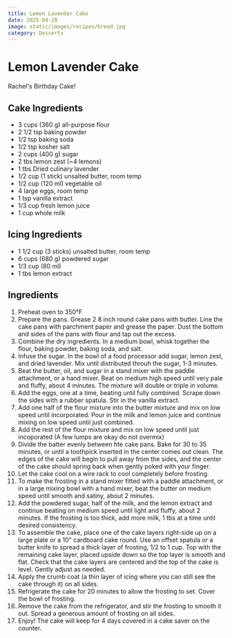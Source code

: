 ```yaml
---
title: Lemon Lavender Cake
date: 2025-04-20
image: static/images/recipes/bread.jpg
category: Desserts
---
```


# Lemon Lavender Cake

Rachel's Birthday Cake!

## Cake Ingredients

- 3 cups (360 g) all-purpose flour
- 2 1/2 tsp baking powder
- 1/2 tsp baking soda
- 1/2 tsp kosher salt
- 2 cups (400 g) sugar
- 2 tbs lemon zest (~4 lemons)
- 1 tbs Dried culinary lavender
- 1/2 cup (1 stick) unsalted butter, room temp
- 1/2 cup (120 ml) vegetable oil
- 4 large eggs, room temp
- 1 tsp vanilla extract
- 1/3 cup fresh lemon juice
- 1 cup whole milk

## Icing Ingredients

- 1 1/2 cup (3 sticks) unsalted butter, room temp
- 6 cups (680 g) powdered sugar
- 1/3 cup (80 ml)
- 1 tbs lemon extract
 
## Ingredients

1. Preheat oven to 350°F
2. Prepare the pans. Grease 2 8 inch round cake pans with butter. Line the cake pans with parchment paper and grease the paper. Dust the bottom and sides of the pans with flour and tap out the excess.
3. Combine the dry ingredients. In a medium bowl, whisk together the flour, baking powder, baking soda, and salt.
4. Infuse the sugar. In the bowl of a food processor add sugar, lemon zest, and dried lavender. Mix until distributed throuh the sugar, 1-3 minutes.
5. Beat the butter, oil, and sugar in a stand mixer with the paddle attachment, or a hand mixer. Beat on medium high speed until very pale and fluffy, about 4 minutes. The mixture will double or triple in volume.
6. Add the eggs, one at a time, beating until fully combined. Scrape down the sides with a rubber spatula. Stir in the vanilla extract.
7. Add one half of the flour mixture into the butter mixture and mix on low speed until incorporated. Pour in the milk and lemon juice and continue mixing on low speed until just combined. 
8. Add the rest of the flour mixture and mix on low speed until just incoporated (A few lumps are okay do not overmix)
9. Divide the batter evenly between hte cake pans. Bake for 30 to 35 minutes, or until a toothpick inserted in the center comes out clean. The edges of the cake will begin to pull away from the sides, and the center of the cake should spring back when gently poked with your finger.
10. Let the cake cool on a wire rack to cool completely before frosting.
11. To make the frosting in a stand mixer fitted with a paddle attachment, or in a large mixing bowl with a hand mixer, beat the butter on medium speed until smooth and satiny, about 2 minutes.
12. Add the powdered sugar, half of the milk, and the lemon extract and continue beating on medium speed until light and fluffy, about 2 minutes. If the frosting is too thick, add more milk, 1 tbs at a time until desired consistency.
13. To assemble the cake, place one of the cake layers right-side up on a large plate or a 10" cardboard cake round. Use an offset spatula or a butter knife to spread a thick layer of frosting, 1/2 to 1 cup. Top with the remaining cake layer, placed upside down so the top layer is smooth and flat. Check that the cake layers are centered and the top of the cake is level. Gently adjust as needed.
14. Apply the crumb coat (a thin layer of icing where you can still see the cake through it) on all sides.
15. Refrigerate the cake for 20 minutes to allow the frosting to set. Cover the bowl of frosting.
16. Remove the cake from the refrigerator, and stir the frosting to smooth it out. Spread a generous amount of frosting on all sides. 
17. Enjoy! The cake will keep for 4 days covered in a cake saver on the counter.

